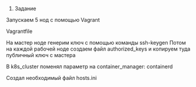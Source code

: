 1. Задание 

Запускаем 5 нод с помощью Vagrant 

Vagrantfile

На мастер ноде генерим ключ с помощью команды  ssh-keygen
Потом на каждой рабочей ноде создаем файл authorized_keys и копируем туда публичный ключ с мастера 

В k8s_cluster поменял параметр на container_manager: containerd

Создал необходимый файл hosts.ini 


